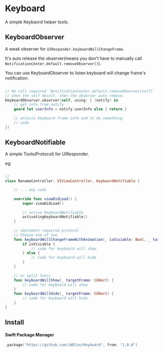 # Keyboard

A simple Keybaord helper tools.


## KeyboardObserver

A weak observer for `UIResponder.keyboardWillChangeFrame`.

It's auto release the observer(means you don't have to manually call `NotificationCenter.default.removeObserver()`).

You can use KeyboardObserver to listen keyboard will change frame's notification.

```swift

// No call required `NotificationCenter.default.removeObserver(self)`
// when the self deinit, then the observer auto remove.
KeyboardObserver.observer(self, using: { (notify) in
    // get info from notify
    guard let userInfo = notify.userInfo else { return }
    
    // anlysis keyboard frame info and to do something
    // code
})
```


## KeyboardNotifiable

A simple Tools(Protocol) for UIResponder.

eg:
```swift

// 
class RenameController: UIViewController, KeyboardNotifiable {

    // ... any code
    
    override func viewDidLoad() {
        super.viewDidLoad()
        
        // active KeyboardNotifiable
        activatingKeyboardNotifiable()
    }
    
    // implement required protocol
    // Choose one of two
    func keyboardWillChangeFrameWithAnimation(_ isVisiable: Bool, _ targetFrame: CGRect) { 
        if isVisiable {
            // code for keyboard will show
        } else {
            // code for keyboard will hide
        }
    }
    
    // or split funcs
    func keyboardWillShow(_ targetFrame: CGRect) { 
        // code for keyboard will show
    }
    func keyboardWillHide(_ targetFrame: CGRect) { 
        // code for keybaord will hide
    }
}
```

## Install

#### Swift Package Manager

```swift
.package("https://github.com/iWECon/Keyboard", from: "1.0.0")
```
